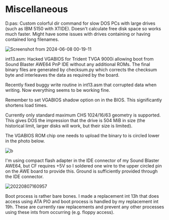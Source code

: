 # Miscellaneous

D.pas: Custom colorful dir command for slow DOS PCs with large drives (such as IBM 5150 with XTIDE). Doesn't calculate free disk space so works much faster. Might have some issues with drives containing or having contained long filenames.

![Screenshot from 2024-06-08 00-19-11](https://github.com/eigenco/Miscellaneous/assets/42321684/34a9e7d0-1c9c-41a7-bba8-054b5e9252ec)


int13.asm: Hacked VGABIOS for Trident TVGA 9000i allowing boot from Sound Blaster AWE64 PnP IDE without any additional ROMs. The final binary files are generated by checksum.py which corrects the checksum byte and interleaves the data as required by the board.

Recently fixed buggy write routine in int13.asm that corrupted data when writing. Now everything seems to be working fine.

Remember to set VGABIOS shadow option on in the BIOS. This significantly shortens load times.

Currently only standard maximum CHS 1024/16/63 geometry is supported. This gives DOS the impression that the drive is 504 MiB in size (the historical limit, larger disks will work, but their size is limited).

The VGABIOS ROM chip one needs to upload the binary to is circled lower in the photo below.

![b](https://user-images.githubusercontent.com/42321684/183293270-acaf0e7e-1472-4642-a010-b7a36ed051bb.jpg)

I'm using compact flash adapter in the IDE connector of my Sound Blaster AWE64, but CF requires +5V so I soldered one wire to the upper circled pin on the AWE board to provide this. Ground is sufficiently provided through the IDE connector.

![20220807160957](https://user-images.githubusercontent.com/42321684/183293348-9df50234-928c-420a-9911-57a270743351.jpg)

Boot process is rather bare bones. I made a replacement int 13h that does access using ATA PIO and boot process is handled by my replacement int 19h. These are currently raw replacements and prevent any other processes using these ints from occurring (e.g. floppy access).

